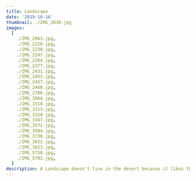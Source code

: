 ```yaml
---
title: Landscape
date: '2019-10-16'
thumbnail: ./IMG_2030.jpg
images:
  [
    ./IMG_2063.jpg,
    ./IMG_2220.jpg,
    ./IMG_2230.jpg,
    ./IMG_2247.jpg,
    ./IMG_2364.jpg,
    ./IMG_2377.jpg,
    ./IMG_2431.jpg,
    ./IMG_2453.jpg,
    ./IMG_2457.jpg,
    ./IMG_2460.jpg,
    ./IMG_2786.jpg,
    ./IMG_3064.jpg,
    ./IMG_3310.jpg,
    ./IMG_3313.jpg,
    ./IMG_3320.jpg,
    ./IMG_3347.jpg,
    ./IMG_3572.jpg,
    ./IMG_3584.jpg,
    ./IMG_3730.jpg,
    ./IMG_3822.jpg,
    ./IMG_3823.jpg,
    ./IMG_5758.jpg,
    ./IMG_5783.jpg,
  ]
description: A Landscape doesn't live in the desert because it likes the desert; it lives there because the desert hasn't killed it yet.
---
```

